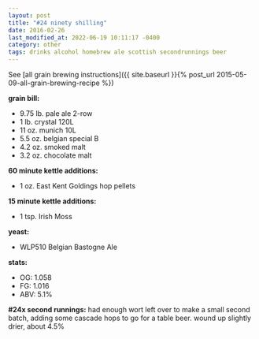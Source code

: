 ```yaml
---
layout: post
title: "#24 ninety shilling"
date: 2016-02-26
last_modified_at: 2022-06-19 10:11:17 -0400
category: other
tags: drinks alcohol homebrew ale scottish secondrunnings beer
---
```

See  [all grain brewing instructions]({{ site.baseurl }}{% post_url 2015-05-09-all-grain-brewing-recipe %})

**grain bill:**
* 9.75 lb. pale ale 2-row
* 1 lb. crystal 120L
* 11 oz. munich 10L
* 5.5 oz. belgian special B
* 4.2 oz. smoked malt
* 3.2 oz. chocolate malt

**60 minute kettle additions:**
* 1 oz. East Kent Goldings hop pellets

**15 minute kettle additions:**
* 1 tsp. Irish Moss

**yeast:**
* WLP510 Belgian Bastogne Ale

**stats:**
* OG: 1.058
* FG: 1.016
* ABV: 5.1%

**#24x second runnings:**
had enough wort left over to make a small second batch, adding some cascade hops to go for a
table beer. wound up slightly drier, about 4.5%
